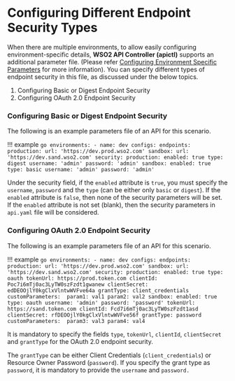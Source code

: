 #  Configuring Different Endpoint Security Types

When there are multiple environments, to allow easily configuring environment-specific details, **WSO2 API Controller (apictl)** supports an additional parameter file. (Please refer [Configuring Environment Specific Parameters]({{base_path}}/install-and-setup/setup/api-controller/advanced-topics/configuring-environment-specific-parameters) for more information). You can specify different types of endpoint security in this file, as discussed under the below topics.

1. Configuring Basic or Digest Endpoint Security
2. Configuring OAuth 2.0 Endpoint Security

### Configuring Basic or Digest Endpoint Security

The following is an example parameters file of an API for this scenario.

!!! example
    ```go
    environments:
        - name: dev
          configs:
            endpoints:
                production:
                    url: 'https://dev.prod.wso2.com'
                sandbox:
                    url: 'https://dev.sand.wso2.com'
            security:
                production:
                    enabled: true
                    type: digest
                    username: 'admin'
                    password: 'admin'
                sandbox:
                    enabled: true
                    type: basic
                    username: 'admin'
                    password: 'admin'
    ```

Under the security field, if the `enabled` attribute is `true`, you must specify the `username`, `password` and the `type` (can be either only `basic` or `digest`). If the `enabled` attribute is `false`, then none of the security parameters will be set. If the `enabled` attribute is not set (blank), then the security parameters in `api.yaml` file will be considered.

### Configuring OAuth 2.0 Endpoint Security

The following is an example parameters file of an API for this scenario.

!!! example
    ```go
    environments:
        - name: dev
          configs:
            endpoints:
                production:
                    url: 'https://dev.prod.wso2.com'
                sandbox:
                    url: 'https://dev.sand.wso2.com'
            security:
                production:
                    enabled: true
                    type: oauth
                    tokenUrl: https://prod.token.com
                    clientId: Poc7i6mTj0ac3LyTW0szFzdt1gwanew
                    clientSecret: edDEOOjlY0kgClxVlntwWVFve64a
                    grantType: client_credentials
                    customParameters: 
                        param1: val1
                        param2: val2
                sandbox:
                    enabled: true
                    type: oauth
                    username: 'admin'
                    password: 'password'
                    tokenUrl: https://sand.token.com
                    clientId: Fcd7i6mTj0ac3LyTW0szFzdt1asd
                    clientSecret: rfDEOOjlY0kgClxVlntwWVFve56f
                    grantType: password
                    customParameters: 
                        param3: val3
                        param4: val4
    ```

It is mandatory to specify the fields `type`, `tokenUrl`, `clientId`, `clientSecret` and `grantType` for the OAuth 2.0 endpoint security.

The `grantType` can be either Client Credentials (`client_credentials`) or Resource Owner Password (`password`). If you specify the grant type as `password`, it is mandatory to provide the `username` and `password.`

